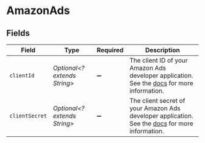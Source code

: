 # AmazonAds


## Fields

| Field                                                                                                                                                                                                                                | Type                                                                                                                                                                                                                                 | Required                                                                                                                                                                                                                             | Description                                                                                                                                                                                                                          |
| ------------------------------------------------------------------------------------------------------------------------------------------------------------------------------------------------------------------------------------ | ------------------------------------------------------------------------------------------------------------------------------------------------------------------------------------------------------------------------------------ | ------------------------------------------------------------------------------------------------------------------------------------------------------------------------------------------------------------------------------------ | ------------------------------------------------------------------------------------------------------------------------------------------------------------------------------------------------------------------------------------ |
| `clientId`                                                                                                                                                                                                                           | *Optional<? extends String>*                                                                                                                                                                                                         | :heavy_minus_sign:                                                                                                                                                                                                                   | The client ID of your Amazon Ads developer application. See the <a href="https://advertising.amazon.com/API/docs/en-us/get-started/generate-api-tokens#retrieve-your-client-id-and-client-secret">docs</a> for more information.     |
| `clientSecret`                                                                                                                                                                                                                       | *Optional<? extends String>*                                                                                                                                                                                                         | :heavy_minus_sign:                                                                                                                                                                                                                   | The client secret of your Amazon Ads developer application. See the <a href="https://advertising.amazon.com/API/docs/en-us/get-started/generate-api-tokens#retrieve-your-client-id-and-client-secret">docs</a> for more information. |
